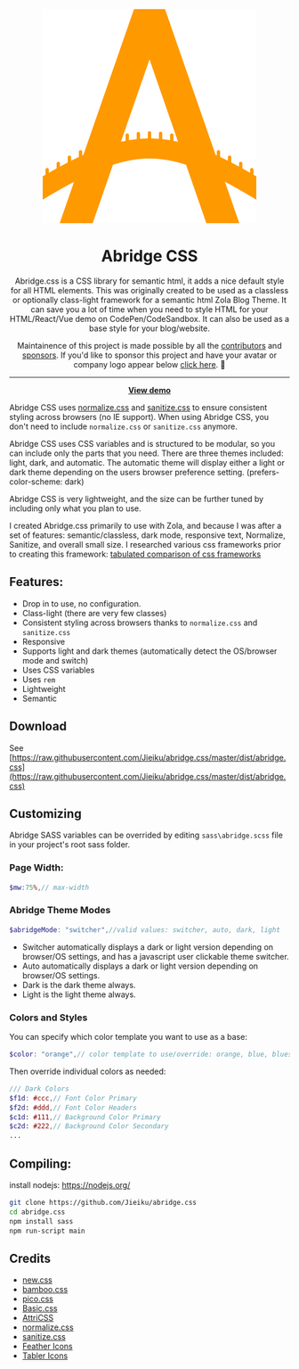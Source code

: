 <div align="center">
<img src="https://raw.githubusercontent.com/Jieiku/abridge.css/master/abridge.svg"/>

# Abridge CSS

Abridge.css is a CSS library for semantic html, it adds a nice default style for all HTML elements. This was originally created to be used as a classless or optionally class-light framework for a semantic html Zola Blog Theme. It can save you a lot of time when you need to style HTML for your HTML/React/Vue demo on CodePen/CodeSandbox. It can also be used as a base style for your blog/website.

Maintainence of this project is made possible by all the <a href="https://github.com/Jieiku/abridge.css/graphs/contributors">contributors</a> and <a href="https://github.com/sponsors/Jieiku">sponsors</a>. If you'd like to sponsor this project and have your avatar or company logo appear below <a href="https://github.com/sponsors/Jieiku">click here</a>. 💖

<!-- sponsors --><!-- sponsors -->

---

**[View demo](https://abridge-css.pages.dev/)**

</div>

Abridge CSS uses [normalize.css](https://github.com/necolas/normalize.css/) and [sanitize.css](https://github.com/csstools/sanitize.css) to ensure consistent styling across browsers (no IE support). When using Abridge CSS, you don't need to include `normalize.css` or `sanitize.css` anymore.

Abridge CSS uses CSS variables and is structured to be modular, so you can include only the parts that you need. There are three themes included: light, dark, and automatic. The automatic theme will display either a light or dark theme depending on the users browser preference setting. (prefers-color-scheme: dark)

Abridge CSS is very lightweight, and the size can be further tuned by including only what you plan to use.

I created Abridge.css primarily to use with Zola, and because I was after a set of features: semantic/classless, dark mode, responsive text, Normalize, Sanitize, and overall small size. I researched various css frameworks prior to creating this framework: [tabulated comparison of css frameworks](https://github.com/Jieiku/classless-css/blob/master/README.md)

## Features:

- Drop in to use, no configuration.
- Class-light (there are very few classes)
- Consistent styling across browsers thanks to `normalize.css` and `sanitize.css`
- Responsive
- Supports light and dark themes (automatically detect the OS/browser mode and switch)
- Uses CSS variables
- Uses `rem`
- Lightweight
- Semantic

## Download

See [https://raw.githubusercontent.com/Jieiku/abridge.css/master/dist/abridge.css](https://raw.githubusercontent.com/Jieiku/abridge.css/master/dist/abridge.css)

## Customizing

Abridge SASS variables can be overrided by editing `sass\abridge.scss` file in your project's root sass folder.

### Page Width:

```scss
$mw:75%,// max-width
```

### Abridge Theme Modes

```scss
$abridgeMode: "switcher",//valid values: switcher, auto, dark, light
```

- Switcher automatically displays a dark or light version depending on browser/OS settings, and has a javascript user clickable theme switcher.
- Auto automatically displays a dark or light version depending on browser/OS settings.
- Dark is the dark theme always.
- Light is the light theme always.

### Colors and Styles

You can specify which color template you want to use as a base:
```scss
$color: "orange",// color template to use/override: orange, blue, blueshade
```

Then override individual colors as needed:
```scss
/// Dark Colors
$f1d: #ccc,// Font Color Primary
$f2d: #ddd,// Font Color Headers
$c1d: #111,// Background Color Primary
$c2d: #222,// Background Color Secondary
...
```

## Compiling:

install nodejs: https://nodejs.org/

```bash
git clone https://github.com/Jieiku/abridge.css
cd abridge.css
npm install sass
npm run-script main
```

## Credits
- [new.css](https://github.com/xz/new.css)
- [bamboo.css](https://github.com/rilwis/bamboo)
- [pico.css](https://github.com/picocss/pico)
- [Basic.css](https://github.com/vladocar/Basic.css)
- [AttriCSS](https://github.com/raj457036/attriCSS)
- [normalize.css](https://github.com/necolas/normalize.css)
- [sanitize.css](https://github.com/csstools/sanitize.css)
- [Feather Icons](https://github.com/feathericons/feather)
- [Tabler Icons](https://github.com/tabler/tabler-icons)

